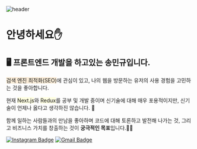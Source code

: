 <div align=left>

![header](https://capsule-render.vercel.app/api?type=wave&color=auto&height=300&section=header&text=SMG%20GITHUB&fontSize=90)

# 안녕하세요✋

## 🖥 프론트엔드 개발을 하고있는 송민규입니다.

<span style="background:antiquewhite;">검색 엔진 최적화(SEO)</span>에 관심이 있고, 나의 웹을 방문하는 유저의 사용 경험을 고민하는 것을 좋아합니다.

현재 <span style="background:lightYellow">Next.js</span>와 <span style="background:lightYellow">Redux</span>를 공부 및 개발 중이며 신기술에 대해 매우 포용적이지만, 신기술이 언제나 옳다고 생각하진 않습니다. 🤔

함께 일하는 사람들과의 만남을 좋아하며
코드에 대해 토론하고 발전해 나가는 것,
그리고 비즈니스 가치를 창출하는 것이 <b>궁극적인 목표</b>입니다.🧑‍💻

[![Instagram Badge](https://img.shields.io/badge/-Instagram-dd2a7b?style=flat-square&logo=instagram&logoColor=white&link=https://www.instagram.com/s.o.n.g.m.g/)](https://www.instagram.com/s.o.n.g.m.g/)
[![Gmail Badge](https://img.shields.io/badge/-Gmail-d14836?style=flat-square&logo=Gmail&logoColor=white&link=mailto:thdalsrb1111@gmail.com)](mailto:thdalsrb1111@gmail.com)

</div>
